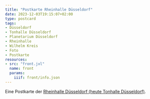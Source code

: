 ```yaml
---
title: "Postkarte Rheinhalle Düsseldorf"
date: 2023-12-03T19:15:07+02:00
type: postcard
tags:
- Düsseldorf
- Tonhalle Düsseldorf
- Planetarium Düsseldorf
- Rheinhalle
- Wilhelm Kreis
- Foto
- Postkarte
resources:
- src: "front.jxl"
  name: front
  params:
    iiif: front/info.json
---
```


Eine Postkarte der [Rheinhalle Düsseldorf (heute Tonhalle Düsseldorf)](https://de.wikipedia.org/wiki/Tonhalle_D%C3%BCsseldorf).
